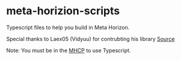 # meta-horizion-scripts
 Typescript files to help you build in Meta Horizon.
 
 Special thanks to Laex05 (Vidyuu) for contrubting his library [Source](https://drive.google.com/drive/folders/1qwtRr__Bs2ZlAEDyAAWF_xn_YdI-yK4k)
 
 Note: You must be in the [MHCP](https://developers.meta.com/horizon-worlds/programs) to use Typescript.  
